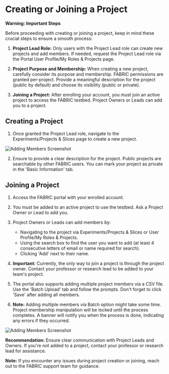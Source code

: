 # Creating or Joining a Project

**Warning: Important Steps**

Before proceeding with creating or joining a project, keep in mind these crucial steps to ensure a smooth process:

1. **Project Lead Role:** Only users with the Project Lead role can create new projects and add members. If needed, request the Project Lead role via the Portal User Profile/My Roles & Projects page.

2. **Project Purpose and Membership:** When creating a new project, carefully consider its purpose and membership. FABRIC permissions are granted per-project. Provide a meaningful description for the project (public by default) and choose its visibility (public or private).

3. **Joining a Project:** After enrolling your account, you must join an active project to access the FABRIC testbed. Project Owners or Leads can add you to a project.

## Creating a Project

1. Once granted the Project Lead role, navigate to the Experiments/Projects & Slices page to create a new project.

![Adding Members Screenshot](https://learn.fabric-testbed.net/wp-content/uploads/2023/05/Screen-Shot-2023-05-31-at-3.01.35-PM.png)

2. Ensure to provide a clear description for the project. Public projects are searchable by other FABRIC users. You can mark your project as private in the 'Basic Information' tab.

## Joining a Project

1. Access the FABRIC portal with your enrolled account.

2. You must be added to an active project to use the testbed. Ask a Project Owner or Lead to add you.

3. Project Owners or Leads can add members by:
   - Navigating to the project via Experiments/Projects & Slices or User Profile/My Roles & Projects.
   - Using the search box to find the user you want to add (at least 4 consecutive letters of email or name required for search).
   - Clicking 'Add' next to their name.

4. **Important:** Currently, the only way to join a project is through the project owner. Contact your professor or research lead to be added to your team's project.

5. The portal also supports adding multiple project members via a CSV file. Use the 'Batch Upload' tab and follow the prompts. Don't forget to click 'Save' after adding all members.

6. **Note:** Adding multiple members via Batch option might take some time. Project membership manipulation will be locked until the process completes. A banner will notify you when the process is done, indicating any errors if they occurred.

![Adding Members Screenshot](https://learn.fabric-testbed.net/wp-content/uploads/2023/05/Screen-Shot-2023-05-31-at-3.03.02-PM.png)

**Recommendation:**
Ensure clear communication with Project Leads and Owners. If you're not added to a project, contact your professor or research lead for assistance.

**Note:** If you encounter any issues during project creation or joining, reach out to the FABRIC support team for guidance.




